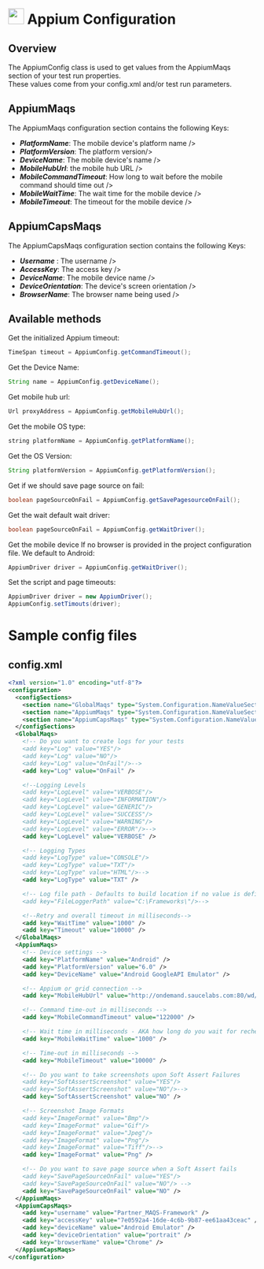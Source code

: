 # <img src="resources/MAQS.jpg" height="32" width="32"> Appium Configuration

## Overview
The AppiumConfig class is used to get values from the AppiumMaqs section of your test run properties.
<br>These values come from your config.xml and/or test run parameters.

## AppiumMaqs
The AppiumMaqs configuration section contains the following Keys:
* ***PlatformName***: The mobile device's platform name />
* ***PlatformVersion***: The platform version/>
* ***DeviceName***: The mobile device's name />
* ***MobileHubUrl***: the mobile hub URL />
* ***MobileCommandTimeout***: How long to wait before the mobile command should time out />
* ***MobileWaitTime***: The wait time for the mobile device />
* ***MobileTimeout***: The timeout for the mobile device />

## AppiumCapsMaqs
The AppiumCapsMaqs configuration section contains the following Keys:
* ***Username*** : The username />
* ***AccessKey***: The access key />
* ***DeviceName***: The mobile device name />
* ***DeviceOrientation***: The device's screen orientation />
* ***BrowserName***: The browser name being used />

## Available methods
Get the initialized Appium timeout:
```java
TimeSpan timeout = AppiumConfig.getCommandTimeout();
```

Get the Device Name:
```java
String name = AppiumConfig.getDeviceName();
```

Get mobile hub url:
```java
Url proxyAddress = AppiumConfig.getMobileHubUrl();
```

Get the mobile OS type:
```java
string platformName = AppiumConfig.getPlatformName();
```

Get the OS Version:
```java
String platformVersion = AppiumConfig.getPlatformVersion();
```

Get if we should save page source on fail:
```java
boolean pageSourceOnFail = AppiumConfig.getSavePagesourceOnFail();
```

Get the wait default wait driver:
```java
boolean pageSourceOnFail = AppiumConfig.getWaitDriver();
```

Get the mobile device If no browser is provided in the project configuration file. We default to Android:
```java
AppiumDriver driver = AppiumConfig.getWaitDriver();
```

Set the script and page timeouts:
```java
AppiumDriver driver = new AppiumDriver();
AppiumConfig.setTimouts(driver);
```

# Sample config files
## config.xml
```xml
<?xml version="1.0" encoding="utf-8"?>
<configuration>
  <configSections>
    <section name="GlobalMaqs" type="System.Configuration.NameValueSectionHandler" />
    <section name="AppiumMaqs" type="System.Configuration.NameValueSectionHandler" />
    <section name="AppiumCapsMaqs" type="System.Configuration.NameValueSectionHandler" />
  </configSections>
  <GlobalMaqs>
    <!-- Do you want to create logs for your tests
    <add key="Log" value="YES"/>
    <add key="Log" value="NO"/>
    <add key="Log" value="OnFail"/>-->
    <add key="Log" value="OnFail" />

    <!--Logging Levels
    <add key="LogLevel" value="VERBOSE"/>
    <add key="LogLevel" value="INFORMATION"/>
    <add key="LogLevel" value="GENERIC"/>
    <add key="LogLevel" value="SUCCESS"/>
    <add key="LogLevel" value="WARNING"/>
    <add key="LogLevel" value="ERROR"/>-->
    <add key="LogLevel" value="VERBOSE" />

    <!-- Logging Types
    <add key="LogType" value="CONSOLE"/>
    <add key="LogType" value="TXT"/>
    <add key="LogType" value="HTML"/>-->
    <add key="LogType" value="TXT" />

    <!-- Log file path - Defaults to build location if no value is defined
    <add key="FileLoggerPath" value="C:\Frameworks\"/>-->

    <!--Retry and overall timeout in milliseconds-->
    <add key="WaitTime" value="1000" />
    <add key="Timeout" value="10000" />
  </GlobalMaqs>
  <AppiumMaqs>
    <!-- Device settings -->
    <add key="PlatformName" value="Android" />
    <add key="PlatformVersion" value="6.0" />
    <add key="DeviceName" value="Android GoogleAPI Emulator" />

    <!-- Appium or grid connection -->
    <add key="MobileHubUrl" value="http://ondemand.saucelabs.com:80/wd/hub" />

    <!-- Command time-out in milliseconds -->
    <add key="MobileCommandTimeout" value="122000" />

    <!-- Wait time in milliseconds - AKA how long do you wait for rechecking something -->
    <add key="MobileWaitTime" value="1000" />

    <!-- Time-out in milliseconds -->
    <add key="MobileTimeout" value="10000" />

    <!-- Do you want to take screenshots upon Soft Assert Failures
    <add key="SoftAssertScreenshot" value="YES"/>
    <add key="SoftAssertScreenshot" value="NO"/>-->
    <add key="SoftAssertScreenshot" value="NO" />

    <!-- Screenshot Image Formats
    <add key="ImageFormat" value="Bmp"/>
    <add key="ImageFormat" value="Gif"/>
    <add key="ImageFormat" value="Jpeg"/>
    <add key="ImageFormat" value="Png"/>
    <add key="ImageFormat" value="Tiff"/>-->
    <add key="ImageFormat" value="Png" />

    <!-- Do you want to save page source when a Soft Assert fails
    <add key="SavePageSourceOnFail" value="YES"/>
    <add key="SavePageSourceOnFail" value="NO"/> -->
    <add key="SavePageSourceOnFail" value="NO" />
  </AppiumMaqs>
  <AppiumCapsMaqs>
    <add key="username" value="Partner_MAQS-Framework" />
    <add key="accessKey" value="7e0592a4-16de-4c6b-9b87-ee61aa43ceac" />
    <add key="deviceName" value="Android Emulator" />
    <add key="deviceOrientation" value="portrait" />
    <add key="browserName" value="Chrome" />
  </AppiumCapsMaqs>
</configuration>
```